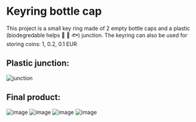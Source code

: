 # Keyring bottle cap

This project is a small key ring made of 2 empty bottle caps and a plastic (biodegredable helps 🌲 🌊 🐟) junction.
The keyring can also be used for storing coins: 1, 0.2, 0.1 EUR

## Plastic junction:
![junction](https://github.com/user-attachments/assets/766006a5-bd44-4bde-953e-c92057e92fda)
## Final product:
![image](https://github.com/user-attachments/assets/33e75008-518e-48ad-b30d-998d47e72568) ![image](https://github.com/user-attachments/assets/d2de1644-42aa-408e-ac30-43131b30394b)
![image](https://github.com/user-attachments/assets/daca3bf4-a6c9-420f-9a65-290ce195c9b1)
![image](https://github.com/user-attachments/assets/73a4b5db-c8b0-4863-8503-9fe6486ca0e0)



